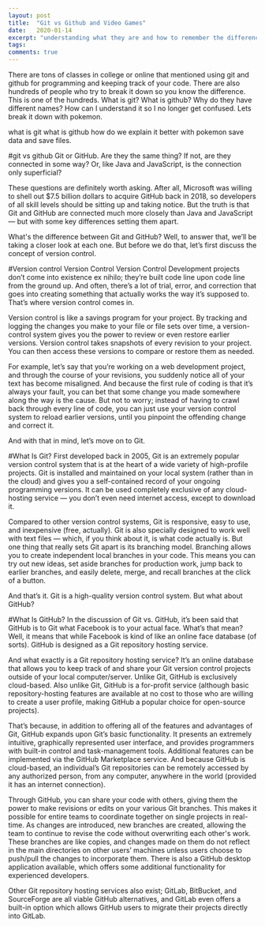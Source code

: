 ```yaml
---
layout: post
title:  "Git vs Github and Video Games"
date:   2020-01-14
excerpt: "understanding what they are and how to remember the difference"
tags:
comments: true
---
```


There are tons of classes in college or online that mentioned using git and github for programming and keeping track of your code. There are also hundreds of people who try to break it down so you know the difference. This is one of the hundreds. What is git? What is github? Why do they have different names? How can I understand it so I no longer get confused. Lets break it down with pokemon.




what is git
what is github
how do we explain it better with pokemon
save data and save files.

#git vs github
Git or GitHub. Are they the same thing? If not, are they connected in some way? Or, like Java and JavaScript, is the connection only superficial?

These questions are definitely worth asking. After all, Microsoft was willing to shell out $7.5 billion dollars to acquire GitHub back in 2018, so developers of all skill levels should be sitting up and taking notice. But the truth is that Git and GitHub are connected much more closely than Java and JavaScript — but with some key differences setting them apart.

What's the difference between Git and GitHub? Well, to answer that, we’ll be taking a closer look at each one. But before we do that, let’s first discuss the concept of version control.



#Version control
Version Control
Version Control
Development projects don’t come into existence ex nihilo; they’re built code line upon code line from the ground up. And often, there’s a lot of trial, error, and correction that goes into creating something that actually works the way it’s supposed to. That’s where version control comes in.

Version control is like a savings program for your project. By tracking and logging the changes you make to your file or file sets over time, a version-control system gives you the power to review or even restore earlier versions. Version control takes snapshots of every revision to your project. You can then access these versions to compare or restore them as needed.

For example, let’s say that you’re working on a web development project, and through the course of your revisions, you suddenly notice all of your text has become misaligned. And because the first rule of coding is that it’s always your fault, you can bet that some change you made somewhere along the way is the cause. But not to worry; instead of having to crawl back through every line of code, you can just use your version control system to reload earlier versions, until you pinpoint the offending change and correct it.

And with that in mind, let’s move on to Git.


#What Is Git?
First developed back in 2005, Git is an extremely popular version control system that is at the heart of a wide variety of high-profile projects. Git is installed and maintained on your local system (rather than in the cloud) and gives you a self-contained record of your ongoing programming versions. It can be used completely exclusive of any cloud-hosting service — you don’t even need internet access, except to download it.

Compared to other version control systems, Git is responsive, easy to use, and inexpensive (free, actually). Git is also specially designed to work well with text files — which, if you think about it, is what code actually is. But one thing that really sets Git apart is its branching model. Branching allows you to create independent local branches in your code. This means you can try out new ideas, set aside branches for production work, jump back to earlier branches, and easily delete, merge, and recall branches at the click of a button.

And that’s it. Git is a high-quality version control system. But what about GitHub?

#What Is GitHub?
In the discussion of Git vs. GitHub, it’s been said that GitHub is to Git what Facebook is to your actual face. What’s that mean? Well, it means that while Facebook is kind of like an online face database (of sorts). GitHub is designed as a Git repository hosting service.

And what exactly is a Git repository hosting service? It’s an online database that allows you to keep track of and share your Git version control projects outside of your local computer/server. Unlike Git, GitHub is exclusively cloud-based. Also unlike Git, GitHub is a for-profit service (although basic repository-hosting features are available at no cost to those who are willing to create a user profile, making GitHub a popular choice for open-source projects).

That’s because, in addition to offering all of the features and advantages of Git, GitHub expands upon Git’s basic functionality. It presents an extremely intuitive, graphically represented user interface, and provides programmers with built-in control and task-management tools. Additional features can be implemented via the GitHub Marketplace service. And because GitHub is cloud-based, an individual’s Git repositories can be remotely accessed by any authorized person, from any computer, anywhere in the world (provided it has an internet connection).

Through GitHub, you can share your code with others, giving them the power to make revisions or edits on your various Git branches. This makes it possible for entire teams to coordinate together on single projects in real-time. As changes are introduced, new branches are created, allowing the team to continue to revise the code without overwriting each other's work. These branches are like copies, and changes made on them do not reflect in the main directories on other users’ machines unless users choose to push/pull the changes to incorporate them. There is also a GitHub desktop application available, which offers some additional functionality for experienced developers.

Other Git repository hosting services also exist; GitLab, BitBucket, and SourceForge are all viable GitHub alternatives, and GitLab even offers a built-in option which allows GitHub users to migrate their projects directly into GitLab.
